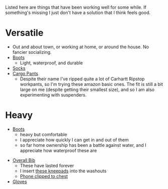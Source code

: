Listed here are things that have been working well for some while. If something's missing I just don't have a solution that I think feels good.

# Versatile
- Out and about town, or working at home, or around the house. No fancier socializing.
- [Boots](https://www.amazon.com/dp/B001IOJIZ0?ref_=ppx_hzsearch_conn_dt_b_fed_asin_title_1)
	- Light, waterproof, and durable
- [Socks](https://bombas.com/products/men-s-solid-calf-sock-white-large-1?variant=black&size=l)
- [Cargo Pants](https://www.amazon.com/Amazon-Essentials-Straight-Fit-Cargo-Olive/dp/B07FHBJFNL/ref=sr_1_12_ffob_sspa?crid=2RPD0ZEFVJL76&dib=eyJ2IjoiMSJ9.D_1QGAcWB7rzRdjTMcU_xGDEbHTiyD7PTdovzNALTsW89h0skPh9HjEqGH7wfUJmF7bxf4Lw_3mo_8TT9cIzkiohBncFsiX_pCjNU4q9bA8V8Rf0sY4T4Tfo-ZBko8VBVe4mUVj_BKExKNBgfe9KAQ44kdvtoxbeYc8jlmcL9c7F0MxjEq9bFgtZsPnQgItltU8qIVfjgs8gq4KIgQj8v_0fRJajVuo1B0jnjQrV_V-Wwf5Oi2zIlUu4bUGRKwkksrth6KxZD66Ox8IqRPm1eKnSNK1ZzEmepmGB-EtPeTo.oQ4bSJzyTSkiT8TlwlLJVw2aqVljZIJPv9_42zhct0A&dib_tag=se&keywords=cargo+pants&qid=1750106729&sprefix=cargo+pant%2Caps%2C113&sr=8-12-spons&sp_csd=d2lkZ2V0TmFtZT1zcF9tdGY&psc=1)
	- Despite their name I've ripped quite a lot of Carhartt Ripstop workpants, so I'm trying these amazon basic ones. The fit is still a bit large on me (despite getting their smallest size), and so I am also experimenting with suspenders.

# Heavy
+ [Boots](https://www.amazon.com/Workhog-Waterproof-Carbon-Western-Chocolate/dp/B09RK7KBYC/ref=sr_1_6?crid=2QZBRMSIM5V5Y&dib=eyJ2IjoiMSJ9.4nuy_c-rrYemsCNl3FAlT3EMqwPm_aBWv5ZJD6fYXzTboaRVdPDCI5sw1B7YcWy-dspjrsjWxrnZ0uur27KN1q28-LzUGvmmMbqLZ6rYqPwatA7r3FB9HBwo08h0eFawyfpIGdWXohZcBN31_cbn3QhIiz79EE0lHWfKFQFMZf0KXkFu2sZxYV2S1RsAJsQz2Mph6OcfEGvuuXa-exp4_vSfaodflIFMDhWw6DHWEbXlQNlOZYkDts_KrWcdxjRaz3HBnry3D_F3uicnlwcjx-g2BiGgKn_BN-zSO4FyY_A.RXExNUm_FPLSzG53n6zRpDGb5Sh3skx9X0pYD4jMBsY&dib_tag=se&keywords=ariat+boots&qid=1750106549&sprefix=ariat+boots%2Caps%2C111&sr=8-6)
	- heavy but comfortable
	- I appreciate how quickly I can get in and out of them
	- so far home ownership has been a battle against water, and I appreciate how waterproof these are
- [Overall Bib](https://www.amazon.com/dp/B07KBPFBZH?ref_=ppx_hzsearch_conn_dt_b_fed_asin_title_5)
	- These have lasted forever
	- I insert [these kneepads](https://www.amazon.com/dp/B0842PPWD1?ref_=ppx_hzsearch_conn_dt_b_fed_asin_title_1) into the washouts
	- [Phone clipped to chest](https://www.amazon.com/dp/B0714PKBJG?ref_=ppx_hzsearch_conn_dt_b_fed_asin_title_3)
- [Gloves](https://www.amazon.com/dp/B09GV6LCYX?ref_=ppx_hzsearch_conn_dt_b_fed_asin_title_1)